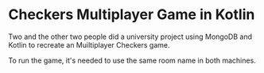 # Checkers Multiplayer Game in Kotlin

Two and the other two people did a university project using MongoDB and Kotlin to recreate an Muiltiplayer Checkers game.

To run the game, it's needed to use the same room name in both machines.
